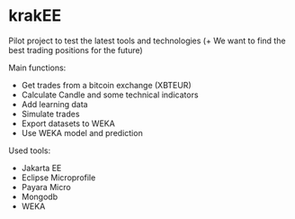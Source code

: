 # krakEE

Pilot project to test the latest tools and technologies (+ We want to find the best trading positions for the future)

Main functions:
- Get trades from a bitcoin exchange (XBTEUR)
- Calculate Candle and some technical indicators
- Add learning data
- Simulate trades
- Export datasets to WEKA
- Use WEKA model and prediction

Used tools:
- Jakarta EE
- Eclipse Microprofile
- Payara Micro
- Mongodb
- WEKA

